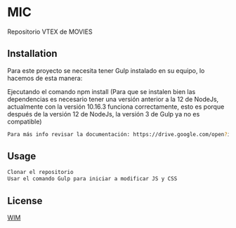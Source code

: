 # MIC

Repositorio VTEX de MOVIES

## Installation

Para este proyecto se necesita tener Gulp instalado en su equipo, lo hacemos de esta manera:

Ejecutando el comando npm install (Para que se instalen bien las dependencias es necesario tener una versión anterior a la 12 de NodeJs, actualmente con la versión 10.16.3 funciona correctamente, esto es porque después de la versión 12 de NodeJs, la versión 3 de Gulp ya no es compatible)

```bash
Para más info revisar la documentación: https://drive.google.com/open?id=1EOgvGX_YgbwZreIpz1pbwPQbR_dhBIRAp_7R0XrcBxc
```

## Usage

```python
Clonar el repositorio
Usar el comando Gulp para iniciar a modificar JS y CSS
```

## License
[WIM](https://webimpacto.agency/)